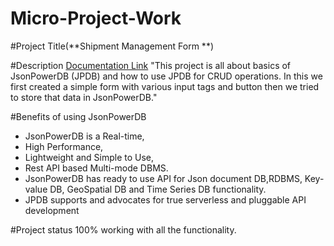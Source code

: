 # Micro-Project-Work

#Project Title(**Shipment Management Form **)

#Description
[Documentation Link](http://login2explore.com/jpdb/docs.html)
 "This project is all about basics of JsonPowerDB (JPDB) and how to use JPDB for CRUD operations.
 In this we first created a simple form with various input tags and button then we tried to store that data in JsonPowerDB."

#Benefits of using JsonPowerDB
-   JsonPowerDB is a Real-time,
-   High Performance,
-   Lightweight and Simple to Use,
-   Rest API based Multi-mode DBMS.
-   JsonPowerDB has ready to use API for Json document DB,RDBMS, Key-value DB, GeoSpatial DB and Time Series DB functionality.
-   JPDB supports and advocates for true serverless and pluggable API development

#Project status
100% working with all the functionality.
